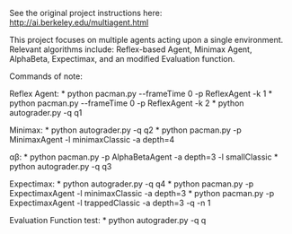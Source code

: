 See the original project instructions here: http://ai.berkeley.edu/multiagent.html

This project focuses on multiple agents acting upon a single environment. Relevant algorithms include: Reflex-based Agent, Minimax Agent, AlphaBeta, Expectimax, and an modified Evaluation function.

Commands of note:

  Reflex Agent:
                   * python pacman.py --frameTime 0 -p ReflexAgent -k 1
                   * python pacman.py --frameTime 0 -p ReflexAgent -k 2
                   * python autograder.py -q q1

  Minimax:
                   * python autograder.py -q q2
                   * python pacman.py -p MinimaxAgent -l minimaxClassic -a depth=4
                   
  αβ:
                   * python pacman.py -p AlphaBetaAgent -a depth=3 -l smallClassic
                   * python autograder.py -q q3
                   
  Expectimax:
                   * python autograder.py -q q4
                   * python pacman.py -p ExpectimaxAgent -l minimaxClassic -a depth=3
                   * python pacman.py -p ExpectimaxAgent -l trappedClassic -a depth=3 -q -n 1
                   
  Evaluation Function test: 
                   * python autograder.py -q q
